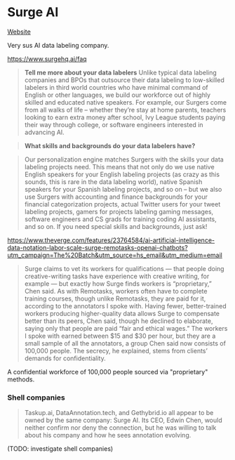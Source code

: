 # Surge AI

[Website](https://www.surgehq.ai)

Very sus AI data labeling company.

https://www.surgehq.ai/faq

> **Tell me more about your data labelers**
> Unlike typical data labeling companies and BPOs that outsource their data labeling to low-skilled labelers in third world countries who have minimal command of English or other languages, we build our workforce out of highly skilled and educated native speakers.
> For example, our Surgers come from all walks of life – whether they’re stay at home parents, teachers looking to earn extra money after school, Ivy League students paying their way through college, or software engineers interested in advancing AI.

> **What skills and backgrounds do your data labelers have?**

> Our personalization engine matches Surgers with the skills your data labeling projects need. This means that not only do we use native English speakers for your English labeling projects (as crazy as this sounds, this is rare in the data labeling world), native Spanish speakers for your Spanish labeling projects, and so on – but we also use Surgers with accounting and finance backgrounds for your financial categorization projects, actual Twitter users for your tweet labeling projects, gamers for projects labeling gaming messages, software engineers and CS grads for training coding AI assistants, and so on.
> If you need special skills and backgrounds, just ask!

https://www.theverge.com/features/23764584/ai-artificial-intelligence-data-notation-labor-scale-surge-remotasks-openai-chatbots?utm_campaign=The%20Batch&utm_source=hs_email&utm_medium=email

> Surge claims to vet its workers for qualifications — that people doing creative-writing tasks have experience with creative writing, for example — but exactly how Surge finds workers is “proprietary,” Chen said. As with Remotasks, workers often have to complete training courses, though unlike Remotasks, they are paid for it, according to the annotators I spoke with. Having fewer, better-trained workers producing higher-quality data allows Surge to compensate better than its peers, Chen said, though he declined to elaborate, saying only that people are paid “fair and ethical wages.” The workers I spoke with earned between $15 and $30 per hour, but they are a small sample of all the annotators, a group Chen said now consists of 100,000 people. The secrecy, he explained, stems from clients’ demands for confidentiality.

A confidential workforce of 100,000 people sourced via "proprietary" methods.



### Shell companies

> Taskup.ai, DataAnnotation.tech, and Gethybrid.io all appear to be owned by the same company: Surge AI. Its CEO, Edwin Chen, would neither confirm nor deny the connection, but he was willing to talk about his company and how he sees annotation evolving.

(TODO: investigate shell companies)